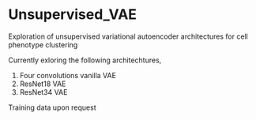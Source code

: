 # Unsupervised_VAE
Exploration of unsupervised variational autoencoder architectures for cell phenotype clustering 

Currently exloring the following architechtures,
1. Four convolutions vanilla VAE
2. ResNet18 VAE
3. ResNet34 VAE

Training data upon request
